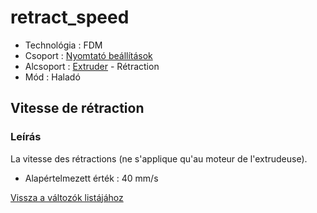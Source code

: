 # retract\_speed

* Technológia : FDM
* Csoport : [Nyomtató beállítások](../../beallitasok/printer_settings.md)
* Alcsoport : [Extruder](../../beallitasok/printer_settings.md#extrudeuse) - Rétraction
* Mód : Haladó

## Vitesse de rétraction

### Leírás

La vitesse des rétractions \(ne s'applique qu'au moteur de l'extrudeuse\).

* Alapértelmezett érték : 40 mm/s

[Vissza a változók listájához](../../variable_list)


